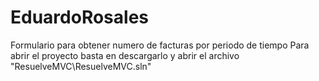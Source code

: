 # EduardoRosales
Formulario para obtener numero de facturas por periodo de tiempo
Para abrir el proyecto basta en descargarlo y abrir el archivo "ResuelveMVC\ResuelveMVC.sln"
